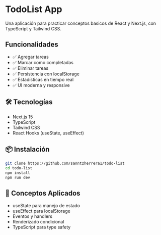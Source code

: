 # TodoList App

Una aplicación para practicar conceptos basicos de React y Next.js, con TypeScript y Tailwind CSS.

## Funcionalidades

- ✅ Agregar tareas
- ✅ Marcar como completadas
- ✅ Eliminar tareas
- ✅ Persistencia con localStorage
- ✅ Estadísticas en tiempo real
- ✅ UI moderna y responsive

## 🛠️ Tecnologías

- Next.js 15
- TypeScript
- Tailwind CSS
- React Hooks (useState, useEffect)

## 📦 Instalación

```bash
git clone https://github.com/sanntzherrera1/todo-list
cd todo-list
npm install
npm run dev
```

## 🎯 Conceptos Aplicados

- useState para manejo de estado
- useEffect para localStorage
- Eventos y handlers
- Renderizado condicional
- TypeScript para type safety
